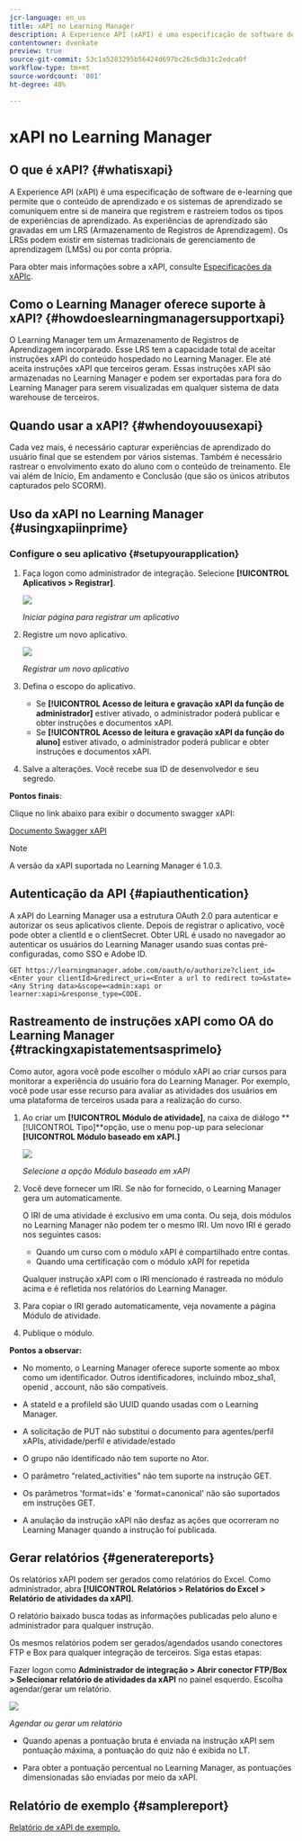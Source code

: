 ```yaml
---
jcr-language: en_us
title: xAPI no Learning Manager
description: A Experience API (xAPI) é uma especificação de software de e-learning que permite que o conteúdo de aprendizado e os sistemas de aprendizado se comuniquem entre si de maneira que registrem e rastreiem todos os tipos de experiências de aprendizado. As experiências de aprendizado são gravadas em um LRS (Armazenamento de Registros de Aprendizagem). Os LRSs podem existir em sistemas tradicionais de gerenciamento de aprendizagem (LMSs) ou por conta própria.
contentowner: dvenkate
preview: true
source-git-commit: 53c1a5283295b56424d697bc26c5db31c2edca0f
workflow-type: tm+mt
source-wordcount: '801'
ht-degree: 48%

---
```




# xAPI no Learning Manager

## O que é xAPI? {#whatisxapi}

A Experience API (xAPI) é uma especificação de software de e-learning que permite que o conteúdo de aprendizado e os sistemas de aprendizado se comuniquem entre si de maneira que registrem e rastreiem todos os tipos de experiências de aprendizado. As experiências de aprendizado são gravadas em um LRS (Armazenamento de Registros de Aprendizagem). Os LRSs podem existir em sistemas tradicionais de gerenciamento de aprendizagem (LMSs) ou por conta própria.

Para obter mais informações sobre a xAPI, consulte [Especificações da xAPIc](https://github.com/adlnet/xAPI-Spec).

## Como o Learning Manager oferece suporte à xAPI? {#howdoeslearningmanagersupportxapi}

O Learning Manager tem um Armazenamento de Registros de Aprendizagem incorparado. Esse LRS tem a capacidade total de aceitar instruções xAPI do conteúdo hospedado no Learning Manager. Ele até aceita instruções xAPI que terceiros geram. Essas instruções xAPI são armazenadas no Learning Manager e podem ser exportadas para fora do Learning Manager para serem visualizadas em qualquer sistema de data warehouse de terceiros.

## Quando usar a xAPI? {#whendoyouusexapi}

Cada vez mais, é necessário capturar experiências de aprendizado do usuário final que se estendem por vários sistemas.  Também é necessário rastrear o envolvimento exato do aluno com o conteúdo de treinamento. Ele vai além de Início, Em andamento e Conclusão (que são os únicos atributos capturados pelo SCORM).

## Uso da xAPI no Learning Manager {#usingxapiinprime}

### Configure o seu aplicativo {#setupyourapplication}

1. Faça logon como administrador de integração. Selecione **[!UICONTROL Aplicativos > Registrar]**.

   ![](assets/appregistration.png)

   *Iniciar página para registrar um aplicativo*

1. Registre um novo aplicativo.

   ![](assets/appregistration.png)

   *Registrar um novo aplicativo*

1. Defina o escopo do aplicativo.

   * Se **[!UICONTROL Acesso de leitura e gravação xAPI da função de administrador]** estiver ativado, o administrador poderá publicar e obter instruções e documentos xAPI.
   * Se **[!UICONTROL Acesso de leitura e gravação xAPI da função do aluno]** estiver ativado, o administrador poderá publicar e obter instruções e documentos xAPI.

1. Salve a alterações. Você recebe sua ID de desenvolvedor e seu segredo.

**Pontos finais**:

Clique no link abaixo para exibir o documento swagger xAPI:

[Documento Swagger xAPI](https://learningmanagereu.adobe.com/docs/primeapi/xapi/)

>[!NOTE]
>
>A versão da xAPI suportada no Learning Manager é 1.0.3.


## Autenticação da API {#apiauthentication}

A xAPI do Learning Manager usa a estrutura OAuth 2.0 para autenticar e autorizar os seus aplicativos cliente. Depois de registrar o aplicativo, você pode obter a clientId e o clientSecret. Obter URL é usado no navegador ao autenticar os usuários do Learning Manager usando suas contas pré-configuradas, como SSO e Adobe ID.

```
GET https://learningmanager.adobe.com/oauth/o/authorize?client_id=<Enter your clientId>&redirect_uri=<Enter a url to redirect to>&state=<Any String data>&scope=<admin:xapi or learner:xapi>&response_type=CODE.
```

## Rastreamento de instruções xAPI como OA do Learning Manager {#trackingxapistatementsasprimelo}

Como autor, agora você pode escolher o módulo xAPI ao criar cursos para monitorar a experiência do usuário fora do Learning Manager. Por exemplo, você pode usar esse recurso para avaliar as atividades dos usuários em uma plataforma de terceiros usada para a realização do curso.

1. Ao criar um **[!UICONTROL Módulo de atividade]**, na caixa de diálogo **[!UICONTROL Tipo]**opção, use o menu pop-up para selecionar  **[!UICONTROL Módulo baseado em xAPI.]**

   ![](assets/xapimodulecreation.png)

   *Selecione a opção Módulo baseado em xAPI*

1. Você deve fornecer um IRI. Se não for fornecido, o Learning Manager gera um automaticamente.

   O IRI de uma atividade é exclusivo em uma conta. Ou seja, dois módulos no Learning Manager não podem ter o mesmo IRI. Um novo IRI é gerado nos seguintes casos:

   * Quando um curso com o módulo xAPI é compartilhado entre contas.
   * Quando uma certificação com o módulo xAPI for repetida



   Qualquer instrução xAPI com o IRI mencionado é rastreada no módulo acima e é refletida nos relatórios do Learning Manager.

1. Para copiar o IRI gerado automaticamente, veja novamente a página Módulo de atividade.
1. Publique o módulo.

**Pontos a observar:**

* No momento, o Learning Manager oferece suporte somente ao mbox como um identificador. Outros identificadores, incluindo mboz_sha1, openid , account, não são compatíveis.

* A stateId e a profileId são UUID quando usadas com o Learning Manager.
* A solicitação de PUT não substitui o documento para agentes/perfil xAPIs, atividade/perfil e atividade/estado
* O grupo não identificado não tem suporte no Ator.
* O parâmetro “related_activities” não tem suporte na instrução GET.
* Os parâmetros &#39;format=ids&#39; e &#39;format=canonical&#39; não são suportados em instruções GET.
* A anulação da instrução xAPI não desfaz as ações que ocorreram no Learning Manager quando a instrução foi publicada.

## Gerar relatórios {#generatereports}

Os relatórios xAPI podem ser gerados como relatórios do Excel. Como administrador, abra **[!UICONTROL Relatórios > Relatórios do Excel > Relatório de atividades da xAPI]**.

O relatório baixado busca todas as informações publicadas pelo aluno e administrador para qualquer instrução.

Os mesmos relatórios podem ser gerados/agendados usando conectores FTP e Box para qualquer integração de terceiros. Siga estas etapas:

Fazer logon como **Administrador de integração > Abrir conector FTP/Box > Selecionar relatório de atividades da xAPI** no painel esquerdo. Escolha agendar/gerar um relatório.

![](assets/xapischedule.png)

*Agendar ou gerar um relatório*

* Quando apenas a pontuação bruta é enviada na instrução xAPI sem pontuação máxima, a pontuação do quiz não é exibida no LT.

* Para obter a pontuação percentual no Learning Manager, as pontuações dimensionadas são enviadas por meio da xAPI.

## Relatório de exemplo {#samplereport}

[Relatório de xAPI de exemplo.](assets/xapireport8842560559890766717csv.zip)
